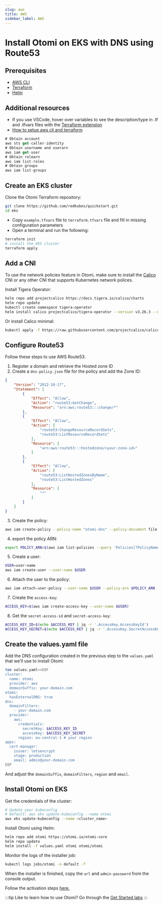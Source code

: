 ```yaml
---
slug: aws
title: AWS
sidebar_label: AWS
---
```


# Install Otomi on EKS with DNS using Route53

## Prerequisites

- [AWS CLI](https://aws.amazon.com/cli/)
- [Terraform](https://cloud.google.com/sdk/docs/install)
- [Helm](https://kubernetes.io/docs/tasks/tools/)

## Additional resources

- If you use VSCode, hover over variables to see the description/type in .tf and .tfvars files with the [Terraform extension](https://marketplace.visualstudio.com/items?itemName=HashiCorp.terraform)
- [How to setup aws cli and terraform](https://learn.hashicorp.com/tutorials/terraform/aws-build)


```jsx title="AWS CLI Cheat Sheet"
# Obtain account
aws sts get-caller-identity
# Obtain username and userarn
aws iam get-user
# Obtain rolearn
aws iam list-roles
# Obtain groups
aws iam list-groups
```

## Create an EKS cluster

Clone the Otomi Terraform repository:

```bash
git clone https://github.com/redkubes/quickstart.git
cd eks
```

- Copy `example.tfvars` file to `terraform.tfvars` file and fill in missing configuration parameters
- Open a terminal and run the following:

```bash
terraform init
# install the EKS cluster
terraform apply
```

## Add a CNI

To use the network policies feature in Otomi, make sure to install the [Calico](https://www.tigera.io/project-calico/) CNI or any other CNI that supports Kubernetes network polices.

Install Tigera Operator:

```bash
helm repo add projectcalico https://docs.tigera.io/calico/charts
helm repo update
kubectl create namespace tigera-operator
helm install calico projectcalico/tigera-operator --version v3.26.3 --namespace tigera-operator
```

Or install Calico minimal:

```bash
kubectl apply -f https://raw.githubusercontent.com/projectcalico/calico/v3.26.3/manifests/calico.yaml
```

## Configure Route53

Follow these steps to use AWS Route53.

1. Register a domain and retrieve the Hosted zone ID
2. Create a `dns-policy.json` file for the policy and add the Zone ID:

```json
{
    "Version": "2012-10-17",
    "Statement": [
        {
            "Effect": "Allow",
            "Action": "route53:GetChange",
            "Resource": "arn:aws:route53:::change/*"
        },
        {
            "Effect": "Allow",
            "Action": [
                "route53:ChangeResourceRecordSets",
                "route53:ListResourceRecordSets"
            ],
            "Resource": [
                "arn:aws:route53:::hostedzone/<your-zone-id>"
            ]
        },
        {
            "Effect": "Allow",
            "Action": [
                "route53:ListHostedZonesByName",
                "route53:ListHostedZones"
            ],
            "Resource": [
                "*"
            ]
        }
    ]
}
```

3. Create the policy:

```bash
aws iam create-policy --policy-name "otomi-dns" --policy-document file://dns-policy.json
```

4. export the policy ARN:

```bash
export POLICY_ARN=$(aws iam list-policies --query 'Policies[?PolicyName==`<policy-name>`].Arn' --output text)
```

5. Create a user:

```bash
USER=user-name
aws iam create-user --user-name $USER
```

6. Attach the user to the policy:

```bash
aws iam attach-user-policy --user-name $USER --policy-arn $POLICY_ARN
```

7. Create the `access-key`:

```bash
ACCESS_KEY=$(aws iam create-access-key --user-name $USER)
```

8. Get the `secret-access-id` and `secret-access-key`:

```bash
ACCESS_KEY_ID=$(echo $ACCESS_KEY | jq -r '.AccessKey.AccessKeyId')
ACCESS_KEY_SECRET=$(echo $ACCESS_KEY | jq -r '.AccessKey.SecretAccessKey')
```

## Create the values.yaml file

Add the DNS configuration created in the previous step to the `values.yaml` that we'll use to install Otomi:
```bash
tee values.yaml<<EOF
cluster:
  name: otomi
  provider: aws
  domainSuffix: your-domain.com
otomi:
  hasExternalDNS: true
dns:
  domainFilters: 
    - your-domain.com
  provider:
    aws:
      credentials:
        secretKey: $ACCESS_KEY_ID
        accessKey: $ACCESS_KEY_SECRET
      region: eu-central-1 # your region
apps:
  cert-manager:
    issuer: letsencrypt
    stage: production
    email: admin@your-domain.com
EOF
```

And adjust the `domainSuffix`, `domainFilters`, `region` and `email`.


## Install Otomi on EKS

Get the credentials of the cluster:

```bash
# Update your kubeconfig
# Default: aws eks update-kubeconfig --name otomi
aws eks update-kubeconfig --name <cluster_name>
```

Install Otomi using Helm:

```bash
helm repo add otomi https://otomi.io/otomi-core
helm repo update
helm install -f values.yaml otomi otomi/otomi
```

Monitor the logs of the installer job:

```bash
kubectl logs jobs/otomi -n default -f
```

When the installer is finished, copy the `url` and `admin-password` from the console output.

Follow the activation steps [here.](https://otomi.io/docs/get-started/activation)

:::tip
Like to learn how to use Otomi? Go through the [Get Started labs](/docs/for-devs/get-started/overview.md)
:::
